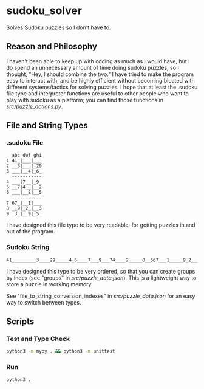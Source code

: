 # sudoku_solver
Solves Sudoku puzzles so I don't have to.

## Reason and Philosophy
I haven't been able to keep up with coding as much as I would have, but I do spend an unnecessary amount of time doing sudoku puzzles, so I thought, "Hey, I should combine the two." I have tried to make the program easy to interact with, and be highly efficient without becoming bloated with different systems/tactics for solving puzzles. I hope that at least the .sudoku file type and interpreter functions are useful to other people who want to play with sudoku as a platform; you can find those functions in _src/puzzle_actions.py_.

## File and String Types

### .sudoku File

```
  abc def ghi
1 41_|___|___
2 __3|___|_29
3 ___|__4|_6_
  -----------
4 ___|7__|_9_
5 __7|4__|__2
6 ___|__8|__5
  -----------
7 67_|__1|___
8 __9|_2_|__3
9 _3_|__9|_5_
```

I have designed this file type to be very readable, for getting puzzles in and out of the program.

### Sudoku String

```
41_________3____29_____4_6____7___9___74____2_____8__567___1_____9_2___3_3___9_5_
```

I have designed this type to be very ordered, so that you can create groups by index (see "groups" in _src/puzzle_data.json_). This is a lightweight way to store a puzzle in working memory.

See "file_to_string_conversion_indexes" in _src/puzzle_data.json_ for an easy way to switch between types.

## Scripts

### Test and Type Check

```sh
python3 -m mypy . && python3 -m unittest
```

### Run

```sh
python3 .
```